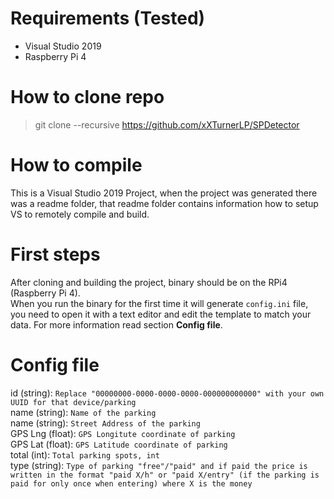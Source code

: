 # Requirements (Tested)
* Visual Studio 2019
* Raspberry Pi 4

# How to clone repo
> git clone --recursive https://github.com/xXTurnerLP/SPDetector

# How to compile
This is a Visual Studio 2019 Project, when the project was generated there was a readme folder, that readme folder contains information how to setup VS to remotely compile and build.

# First steps
After cloning and building the project, binary should be on the RPi4 (Raspberry Pi 4). <br>
When you run the binary for the first time it will generate `config.ini` file, you need to open it with a text editor and edit the template to match your data. For more information read section **Config file**.

# Config file
id (string): `Replace "00000000-0000-0000-0000-000000000000" with your own UUID for that device/parking` <br>
name (string): `Name of the parking` <br>
name (string): `Street Address of the parking` <br>
GPS Lng (float): `GPS Longitute coordinate of parking` <br>
GPS Lat (float): `GPS Latitude coordinate of parking` <br>
total (int): `Total parking spots, int` <br>
type (string): `Type of parking "free"/"paid" and if paid the price is written in the format "paid X/h" or "paid X/entry" (if the parking is paid for only once when entering) where X is the money`
